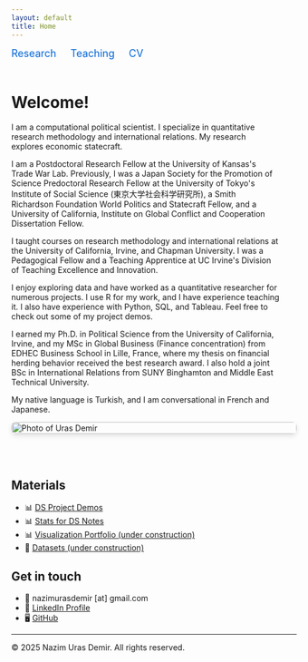 ```yaml
---
layout: default
title: Home
---
```

<meta name="description" content="N. Uras Demir, Ph.D. - Computational Political Scientist specializing in economic statecraft.">
<meta name="author" content="N. Uras Demir">
<meta name="keywords" content= "Nazim Uras Demir, N. Uras Demir, Uras Demir, computational political science, international relations, economic statecraft, research, teaching">

<!-- Top navigation links, left-aligned -->
<div style="text-align: left; font-size: 18px; margin-bottom: 20px;">
  <a href="/research" style="margin-right: 20px; text-decoration: none; color: #0366d6;">Research</a>
  <a href="/teaching" style="margin-right: 20px; text-decoration: none; color: #0366d6;">Teaching</a>
  <a href="/assets/docs/Demir_CV_2025.pdf" target="_blank" style="text-decoration: none; color: #0366d6;">CV</a>
</div>

<!-- Main content -->
<div style="display: flex; align-items: stretch; flex-wrap: wrap;">

<div style="flex: 2; min-width: 300px; padding-right: 30px;">

<h1>Welcome!</h1>

<p>I am a computational political scientist. I specialize in quantitative research methodology and international relations. My research explores economic statecraft.</p>

<p>I am a Postdoctoral Research Fellow at the University of Kansas's Trade War Lab. Previously, I was a Japan Society for the Promotion of Science Predoctoral Research Fellow at the University of Tokyo's Institute of Social Science (東京大学社会科学研究所), a Smith Richardson Foundation World Politics and Statecraft Fellow, and a University of California, Institute on Global Conflict and Cooperation Dissertation Fellow.</p>

<p>I taught courses on research methodology and international relations at the University of California, Irvine, and Chapman University. I was a Pedagogical Fellow and a Teaching Apprentice at UC Irvine's Division of Teaching Excellence and Innovation.</p>

<p>I enjoy exploring data and have worked as a quantitative researcher for numerous projects. I use R for my work, and I have experience teaching it. I also have experience with Python, SQL, and Tableau. Feel free to check out some of my project demos.</p>

<p>I earned my Ph.D. in Political Science from the University of California, Irvine, and my MSc in Global Business (Finance concentration) from EDHEC Business School in Lille, France, where my thesis on financial herding behavior received the best research award. I also hold a joint BSc in International Relations from SUNY Binghamton and Middle East Technical University.</p>

<p>My native language is Turkish, and I am conversational in French and Japanese.</p>

</div>

<div style="flex: 1; min-width: 300px; display: flex; align-items: stretch;">
  <img src="/assets/images/git_photo.jpg" alt="Photo of Uras Demir" style="width: 100%; height: 100%; object-fit: cover; border-radius: 8px; box-shadow: 0px 4px 8px rgba(0,0,0,0.1);">
</div>

</div>

<br><br>

## Materials
- 📊 [DS Project Demos](/assets/plots/plot.html)
- 📊 [Stats for DS Notes](/assets/docs/Demir_Stats_for_DS.pdf)
- 📊 [Visualization Portfolio (under construction)](/assets/plots/plot.html)
- 📂 [Datasets (under construction)](/assets/data/data.csv)

## Get in touch

- 📧 nazimurasdemir [at] gmail.com
- 💼 [LinkedIn Profile](https://www.linkedin.com/in/nazimurasdemir)
- 🖥️ [GitHub](https://github.com/urasdemir)

---

© 2025 Nazim Uras Demir. All rights reserved.
